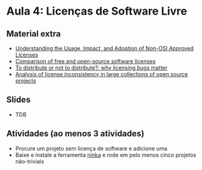 # Aula 4: Licenças de Software Livre

## Material extra

- [Understanding the Usage, Impact, and Adoption of Non-OSI Approved Licenses](http://gustavopinto.org/lost+found/msr2018b.pdf)
- [Comparison of free and open-source software licenses](https://en.wikipedia.org/wiki/Comparison_of_free_and_open-source_software_licenses)
- [To distribute or not to distribute?: why licensing bugs matter](http://www.christophervendome.com/wp-content/uploads/2018/05/ICSE18-LicensingBugsCRC.pdf)
- [Analysis of license inconsistency in large collections of open source projects](https://link.springer.com/article/10.1007/s10664-016-9487-8)

## Slides

- TDB

## Atividades (ao menos 3 atividades)

- Procure um projeto sem licença de software e adicione uma
- Baixe e instale a ferramenta [ninka](https://github.com/dmgerman/ninka) e rode em pelo menos cinco projetos não-triviais
